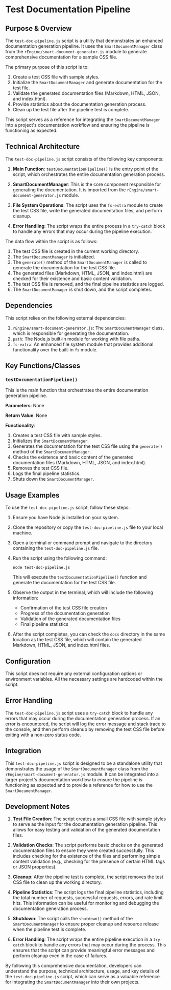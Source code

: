 # Test Documentation Pipeline

## Purpose & Overview

The `test-doc-pipeline.js` script is a utility that demonstrates an enhanced documentation generation pipeline. It uses the `SmartDocumentManager` class from the `rEngine/smart-document-generator.js` module to generate comprehensive documentation for a sample CSS file.

The primary purpose of this script is to:

1. Create a test CSS file with sample styles.
2. Initialize the `SmartDocumentManager` and generate documentation for the test file.
3. Validate the generated documentation files (Markdown, HTML, JSON, and index.html).
4. Provide statistics about the documentation generation process.
5. Clean up the test file after the pipeline test is complete.

This script serves as a reference for integrating the `SmartDocumentManager` into a project's documentation workflow and ensuring the pipeline is functioning as expected.

## Technical Architecture

The `test-doc-pipeline.js` script consists of the following key components:

1. **Main Function**: `testDocumentationPipeline()` is the entry point of the script, which orchestrates the entire documentation generation process.

1. **SmartDocumentManager**: This is the core component responsible for generating the documentation. It is imported from the `rEngine/smart-document-generator.js` module.

1. **File System Operations**: The script uses the `fs-extra` module to create the test CSS file, write the generated documentation files, and perform cleanup.

1. **Error Handling**: The script wraps the entire process in a `try-catch` block to handle any errors that may occur during the pipeline execution.

The data flow within the script is as follows:

1. The test CSS file is created in the current working directory.
2. The `SmartDocumentManager` is initialized.
3. The `generate()` method of the `SmartDocumentManager` is called to generate the documentation for the test CSS file.
4. The generated files (Markdown, HTML, JSON, and index.html) are checked for their existence and basic content validation.
5. The test CSS file is removed, and the final pipeline statistics are logged.
6. The `SmartDocumentManager` is shut down, and the script completes.

## Dependencies

This script relies on the following external dependencies:

1. `rEngine/smart-document-generator.js`: The `SmartDocumentManager` class, which is responsible for generating the documentation.
2. `path`: The Node.js built-in module for working with file paths.
3. `fs-extra`: An enhanced file system module that provides additional functionality over the built-in `fs` module.

## Key Functions/Classes

### `testDocumentationPipeline()`

This is the main function that orchestrates the entire documentation generation pipeline.

**Parameters**: None

**Return Value**: None

**Functionality**:

1. Creates a test CSS file with sample styles.
2. Initializes the `SmartDocumentManager`.
3. Generates the documentation for the test CSS file using the `generate()` method of the `SmartDocumentManager`.
4. Checks the existence and basic content of the generated documentation files (Markdown, HTML, JSON, and index.html).
5. Removes the test CSS file.
6. Logs the final pipeline statistics.
7. Shuts down the `SmartDocumentManager`.

## Usage Examples

To use the `test-doc-pipeline.js` script, follow these steps:

1. Ensure you have Node.js installed on your system.
2. Clone the repository or copy the `test-doc-pipeline.js` file to your local machine.
3. Open a terminal or command prompt and navigate to the directory containing the `test-doc-pipeline.js` file.
4. Run the script using the following command:

   ```
   node test-doc-pipeline.js
   ```

   This will execute the `testDocumentationPipeline()` function and generate the documentation for the test CSS file.

1. Observe the output in the terminal, which will include the following information:
   - Confirmation of the test CSS file creation
   - Progress of the documentation generation
   - Validation of the generated documentation files
   - Final pipeline statistics

1. After the script completes, you can check the `docs` directory in the same location as the test CSS file, which will contain the generated Markdown, HTML, JSON, and index.html files.

## Configuration

This script does not require any external configuration options or environment variables. All the necessary settings are hardcoded within the script.

## Error Handling

The `test-doc-pipeline.js` script uses a `try-catch` block to handle any errors that may occur during the documentation generation process. If an error is encountered, the script will log the error message and stack trace to the console, and then perform cleanup by removing the test CSS file before exiting with a non-zero status code.

## Integration

This `test-doc-pipeline.js` script is designed to be a standalone utility that demonstrates the usage of the `SmartDocumentManager` class from the `rEngine/smart-document-generator.js` module. It can be integrated into a larger project's documentation workflow to ensure the pipeline is functioning as expected and to provide a reference for how to use the `SmartDocumentManager`.

## Development Notes

1. **Test File Creation**: The script creates a small CSS file with sample styles to serve as the input for the documentation generation pipeline. This allows for easy testing and validation of the generated documentation files.

1. **Validation Checks**: The script performs basic checks on the generated documentation files to ensure they were created successfully. This includes checking for the existence of the files and performing simple content validation (e.g., checking for the presence of certain HTML tags or JSON properties).

1. **Cleanup**: After the pipeline test is complete, the script removes the test CSS file to clean up the working directory.

1. **Pipeline Statistics**: The script logs the final pipeline statistics, including the total number of requests, successful requests, errors, and rate limit hits. This information can be useful for monitoring and debugging the documentation generation process.

1. **Shutdown**: The script calls the `shutdown()` method of the `SmartDocumentManager` to ensure proper cleanup and resource release when the pipeline test is complete.

1. **Error Handling**: The script wraps the entire pipeline execution in a `try-catch` block to handle any errors that may occur during the process. This ensures that the script can provide meaningful error messages and perform cleanup even in the case of failures.

By following this comprehensive documentation, developers can understand the purpose, technical architecture, usage, and key details of the `test-doc-pipeline.js` script, which can serve as a valuable reference for integrating the `SmartDocumentManager` into their own projects.
